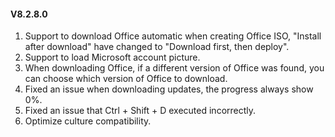 #### V8.2.8.0

1. Support to download Office automatic when creating Office ISO, "Install after download" have changed to "Download first, then deploy".
2. Support to load Microsoft account picture.
3. When downloading Office, if a different version of Office was found, you can choose which version of Office to download.
4. Fixed an issue when downloading updates, the progress always show 0%.
5. Fixed an issue that Ctrl + Shift + D executed incorrectly.
6. Optimize culture compatibility.
